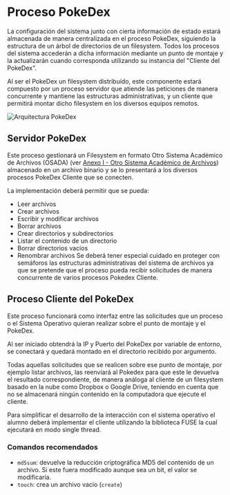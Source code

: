 # Proceso PokeDex

La configuración del sistema junto con cierta información de estado estará almacenada de manera centralizada en el proceso PokeDex, siguiendo la estructura de un árbol de directorios de un filesystem. Todos los procesos del sistema accederán a dicha información mediante un punto de montaje y la actualizarán cuando corresponda utilizando su instancia del "Cliente del PokeDex".

Al ser el PokeDex un filesystem distribuído, este componente estará compuesto por un proceso servidor que atiende las peticiones de manera concurrente y mantiene las estructuras administrativas, y un cliente que permitirá montar dicho filesystem en los diversos equipos remotos.

![Arquitectura PokeDex](/assets/image01.png)

## Servidor PokeDex

Este proceso gestionará un Filesystem en formato Otro Sistema Académico de Archivos (OSADA) (ver [Anexo I - Otro Sistema Académico de Archivos](anexo-i---otro-sistema-académico-de-archivos-osada.md)) almacenado en un archivo binario y se lo presentará a los diversos procesos PokeDex Cliente que se conecten.

La implementación deberá permitir que se pueda:

* Leer archivos
* Crear archivos
* Escribir y modificar archivos
* Borrar archivos
* Crear directorios y subdirectorios
* Listar el contenido de un directorio
* Borrar directorios vacíos
* Renombrar archivos
Se deberá tener especial cuidado en proteger con semáforos las estructuras administrativas del sistema de archivos ya que se pretende que el proceso pueda recibir solicitudes de manera concurrente de varios procesos Pokedex Cliente.

## Proceso Cliente del PokeDex

Este proceso funcionará como interfaz entre las solicitudes que un proceso o el Sistema Operativo quieran realizar sobre el punto de montaje y el PokeDex.

Al ser iniciado obtendrá la IP y Puerto del PokeDex por variable de entorno, se conectará y quedará montado en el directorio recibido por argumento.

Todas aquellas solicitudes que se realicen sobre ese punto de montaje, por ejemplo listar archivos, las reenviará al Pokedex para que este le devuelva el resultado correspondiente, de manera análoga al cliente de un filesystem basado en la nube como Dropbox o Google Drive, teniendo en cuenta que no se almacenará ningún contenido en la computadora que ejecute el cliente.

Para simplificar el desarrollo de la interacción con el sistema operativo el alumno deberá implementar el cliente utilizando la biblioteca FUSE la cual ejecutará en modo single thread.

### Comandos recomendados
* `md5sum`: devuelve la reducción criptográfica MD5 del contenido de un archivo. Si este fuera modificado aunque sea un bit, el valor se modificaría.
* `touch`: crea un archivo vacío (`create`)
